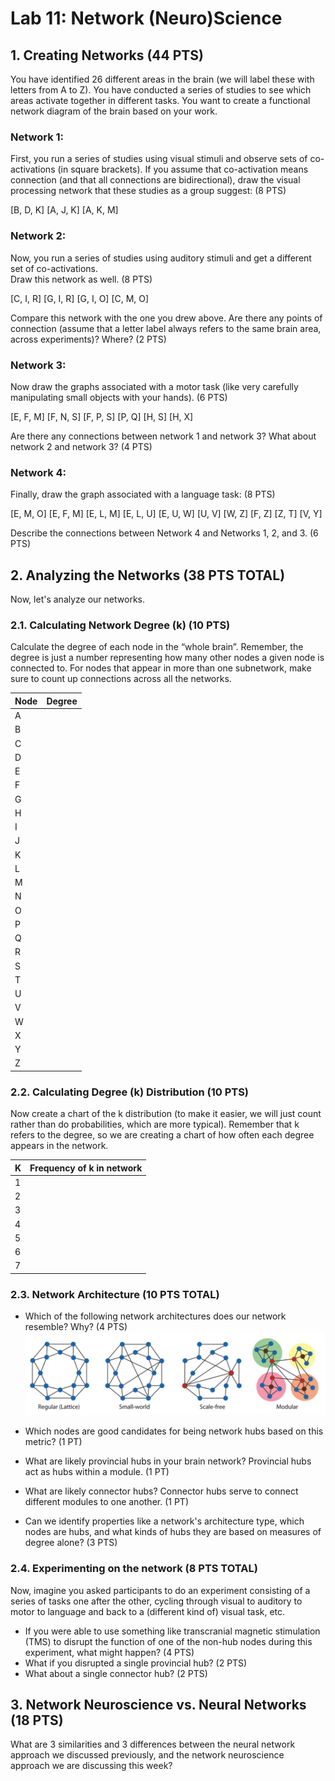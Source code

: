 # Lab 11: Network (Neuro)Science

## 1. Creating Networks (44 PTS)
You have identified 26 different areas in the brain (we will label these with letters from A to Z).
You have conducted a series of studies to see which areas activate together in different tasks. 
You want to create a functional network diagram of the brain based on your work.

### Network 1:
First, you run a series of studies using visual stimuli and observe sets of co-activations (in square brackets). 
If you assume that co-activation means connection (and that all connections are bidirectional), 
draw the visual processing network that these studies as a group suggest: (8 PTS)

\[B, D, K] \[A, J, K] \[A, K, M] 

### Network 2:
Now, you run a series of studies using auditory stimuli and get a different set of co-activations.  
Draw this network as well. (8 PTS)

\[C, I, R] \[G, I, R] \[G, I, O] \[C, M, O]

Compare this network with the one you drew above. 
Are there any points of connection (assume that a letter label always refers to the same brain area, across experiments)? 
Where? (2 PTS)

### Network 3:
Now draw the graphs associated with a motor task (like very carefully manipulating small objects with your hands). (6 PTS)

\[E, F, M] \[F, N, S] \[F, P, S] \[P, Q] \[H, S] \[H, X]

Are there any connections between network 1 and network 3? What about network 2 and network 3? (4 PTS)

### Network 4:
Finally, draw the graph associated with a language task: (8 PTS)

\[E, M, O] \[E, F, M] \[E, L, M] \[E, L, U] \[E, U, W] \[U, V] \[W, Z] \[F, Z] \[Z, T] \[V, Y]

Describe the connections between Network 4 and Networks 1, 2, and 3. (6 PTS)


## 2. Analyzing the Networks (38 PTS TOTAL)
Now, let's analyze our networks.

### 2.1. Calculating Network Degree (k) (10 PTS)
Calculate the degree of each node in the “whole brain”.
Remember, the degree is just a number representing how many other nodes a given node is connected to. 
For nodes that appear in more than one subnetwork, make sure to count up connections across all the networks.

| Node | Degree |
|------|--------|
| A    |        |
| B    |        |
| C    |        |
| D    |        |
| E    |        |
| F    |        |
| G    |        |
| H    |        |
| I    |        |
| J    |        |
| K    |        |
| L    |        |
| M    |        |
| N    |        |
| O    |        |
| P    |        |
| Q    |        |
| R    |        |
| S    |        |
| T    |        |
| U    |        |
| V    |        |
| W    |        |
| X    |        |
| Y    |        |
| Z    |        |

### 2.2. Calculating Degree (k) Distribution (10 PTS)
Now create a chart of the k distribution (to make it easier, we will just count rather than do probabilities, which are more typical). 
Remember that k refers to the degree, so we are creating a chart of how often each degree appears in the network.

| K | Frequency of k in network |
|------|--------|
| 1    |        |
| 2    |        |
| 3    |        |
| 4    |        |
| 5    |        |
| 6    |        |
| 7    |        |

### 2.3. Network Architecture (10 PTS TOTAL)
- Which of the following network architectures does our network resemble? Why? (4 PTS)
![network_structures.png](images/network_structures.png)

- Which nodes are good candidates for being network hubs based on this metric? (1 PT)
- What are likely provincial hubs in your brain network? Provincial hubs act as hubs within a module. (1 PT)
- What are likely connector hubs? Connector hubs serve to connect different modules to one another. (1 PT)
- Can we identify properties like a network's architecture type, which nodes are hubs, and what kinds of hubs they are based on measures of degree alone? (3 PTS)

### 2.4. Experimenting on the network (8 PTS TOTAL)
Now, imagine you asked participants to do an experiment consisting of a series of tasks one after the other, cycling through visual to auditory to motor to language and back to a (different kind of) visual task, etc.
- If you were able to use something like transcranial magnetic stimulation (TMS) to disrupt the function of one of the non-hub nodes during this experiment, what might happen?  (4 PTS)
- What if you disrupted a single provincial hub?  (2 PTS)
- What about a single connector hub? (2 PTS)

## 3. Network Neuroscience vs. Neural Networks (18 PTS)
What are 3 similarities and 3 differences between the neural network approach we discussed previously, and the network neuroscience approach we are discussing this week?
